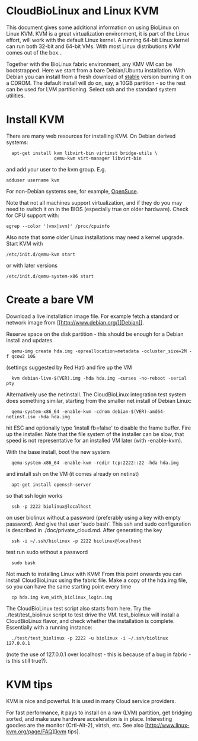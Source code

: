 # CloudBioLinux and Linux KVM

This document gives some additional information on using BioLinux on Linux KVM.
KVM is a great virtualization environment, it is part of the Linux effort, will
work with the default Linux kernel. A running 64-bit Linux kernel can run both
32-bit and 64-bit VMs.  With most Linux distributions KVM comes out of the
box...

Together with the BioLinux fabric environment, any KMV VM can be
bootstrapped. Here we start from a bare Debian/Ubuntu
installation. With Debian you can install from a fresh download of
[stable](http://www.debian.org/releases/stable/) version burning it on
a CDROM.  The default install will do on, say, a 10GB partition - so
the rest can be used for LVM partitioning. Select ssh and the standard
system utilities.

# Install KVM

There are many web resources for installing KVM. On Debian derived systems:

      apt-get install kvm libvirt-bin virtinst bridge-utils \
                      qemu-kvm virt-manager libvirt-bin

and add your user to the kvm group. E.g.

    adduser username kvm

For non-Debian systems see, for example, [OpenSuse](http://doc.opensuse.org/documentation/html/openSUSE/opensuse-kvm/cha.kvm.requires.html).

Note that not all machines support virtualization, and if they do you
may need to switch it on in the BIOS (especially true on older
hardware). Check for CPU support with:

    egrep --color '(vmx|svm)' /proc/cpuinfo

Also note that some older Linux installations may need a kernel
upgrade. Start KVM with

    /etc/init.d/qemu-kvm start

or with later versions

    /etc/init.d/qemu-system-x86 start

# Create a bare VM

Download a live installation image file. For example fetch a standard
or network image from [[http://www.debian.org/][Debian]].

Reserve space on the disk partition - this should be enough for a
Debian install and updates.

      qemu-img create hda.img -opreallocation=metadata -ocluster_size=2M -f qcow2 10G

(settings suggested by Red Hat) and fire up the VM

      kvm debian-live-$(VER).img -hda hda.img -curses -no-reboot -serial pty

Alternatively use the netinstall. The CloudBioLinux integration test
system does something similar, starting from the smaller net install
of Debian Linux:

      qemu-system-x86_64 -enable-kvm -cdrom debian-$(VER)-amd64-netinst.iso -hda hda.img

hit ESC and optionally type 'install fb=false' to disable the frame buffer.
Fire up the installer. Note that the file system of the installer can be slow,
that speed is not representative for an installed VM later (with -enable-kvm).

With the base install, boot the new system

      qemu-system-x86_64 -enable-kvm -redir tcp:2222::22 -hda hda.img

and install ssh on the VM (it comes already on netinst)

      apt-get install openssh-server

so that ssh login works

      ssh -p 2222 biolinux@localhost

on user biolinux without a password (preferably using a key with
empty password). And give that user 'sudo bash'. This ssh and sudo
configuration is described in ./doc/private_cloud.md. After generating
the key 

      ssh -i ~/.ssh/biolinux -p 2222 biolinux@localhost

test run sudo without a password

      sudo bash

Not much to installing Linux with KVM! From this point onwards you can install
CloudBioLinux using the fabric file. Make a copy of the hda.img file,
so you can have the same starting point every time

      cp hda.img kvm_with_biolinux_login.img

The CloudBioLinux test script also starts from here.
Try the ./test/test_biolinux script to test drive the VM. test_biolinux
will install a CloudBioLinux flavor, and check whether the installation is
complete. Essentially with a running instance:

      ./test/test_biolinux -p 2222 -u biolinux -i ~/.ssh/biolinux 127.0.0.1

(note the use of 127.0.0.1 over localhost - this is because of a bug
in fabric - is this still true?).

# KVM tips

KVM is nice and powerful. It is used in many Cloud service providers.

For fast performance, it pays to install on a raw (LVM) partition,
get bridging sorted, and make sure hardware acceleration is in place.
Interesting goodies are the monitor (Crtl-Alt-2), virtsh, etc. See also
[http://www.linux-kvm.org/page/FAQ][kvm tips].

[kvm tips]: http://www.linux-kvm.org/page/FAQ
